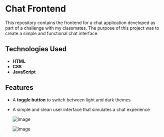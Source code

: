 # Chat Frontend

This repository contains the frontend for a chat application developed as part of a challenge with my classmates. The purpose of this project was to create a simple and functional chat interface.

## Technologies Used
- **HTML**
- **CSS**
- **JavaScript**

## Features
- A **toggle button** to switch between light and dark themes
- A simple and clean user interface that simulates a chat experience

  ![Image](https://github.com/user-attachments/assets/93464234-6cac-4650-9f1e-793c5c4a517a)

  ![Image](https://github.com/user-attachments/assets/94b9554c-76eb-4177-a59d-3efe4ba89a7a)
